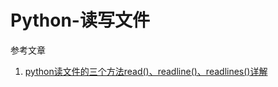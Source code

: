 # Python-读写文件

参考文章

1. [python读文件的三个方法read()、readline()、readlines()详解](http://blog.csdn.net/u010039733/article/details/47858189)